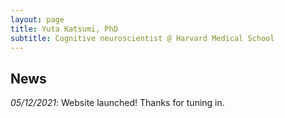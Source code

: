 ```yaml
---
layout: page
title: Yuta Katsumi, PhD
subtitle: Cognitive neuroscientist @ Harvard Medical School
---
```


## News
_05/12/2021_: Website launched! Thanks for tuning in.
